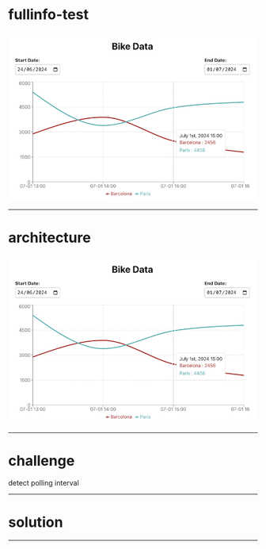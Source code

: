 # fullinfo-test

![chart](presentation/chart.png)

---

# architecture

![chart](presentation/chart.png)

---

# challenge

detect polling interval

---

# solution



---